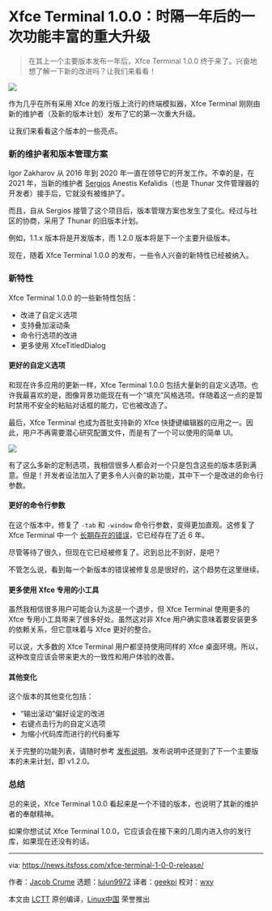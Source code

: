 [#]: subject: "Xfce Terminal 1.0.0 is a Feature-Packed Major Upgrade After a Year"
[#]: via: "https://news.itsfoss.com/xfce-terminal-1-0-0-release/"
[#]: author: "Jacob Crume https://news.itsfoss.com/author/jacob/"
[#]: collector: "lujun9972"
[#]: translator: "geekpi"
[#]: reviewer: "wxy"
[#]: publisher: "wxy"
[#]: url: "https://linux.cn/article-14459-1.html"

Xfce Terminal 1.0.0：时隔一年后的一次功能丰富的重大升级
======

> 在其上一个主要版本发布一年后，Xfce Terminal 1.0.0 终于来了。兴奋地想了解一下新的改进吗？让我们来看看！

![](https://news.itsfoss.com/wp-content/uploads/2022/04/xfce-terminal-1-0-0.jpg)

作为几乎在所有采用 Xfce 的发行版上流行的终端模拟器，Xfce Terminal 刚刚由新的维护者（及新的版本计划）发布了它的第一次重大升级。

让我们来看看这个版本的一些亮点。

### 新的维护者和版本管理方案

Igor Zakharov 从 2016 年到 2020 年一直在领导它的开发工作。不幸的是，在 2021 年，当新的维护者 [Sergios][1] Anestis Kefalidis（也是 Thunar 文件管理器的开发者）接手后，它就没有被维护了。

而且，自从 Sergios 接管了这个项目后，版本管理方案也发生了变化。经过与社区的协商，采用了 Thunar 的旧版本计划。

例如，1.1.x 版本将是开发版本，而 1.2.0 版本将是下一个主要升级版本。

现在，随着 Xfce Terminal 1.0.0 的发布，一些令人兴奋的新特性已经被纳入。

### 新特性

Xfce Terminal 1.0.0 的一些新特性包括：

  * 改进了自定义选项
  * 支持叠加滚动条
  * 命令行选项的改进
  * 更多使用 XfceTitledDialog

#### 更好的自定义选项

和现在许多应用的更新一样，Xfce Terminal 1.0.0 包括大量新的自定义选项。也许我最喜欢的是，图像背景功能现在有一个“填充”风格选项。伴随着这一点的是暂时禁用不安全的粘贴对话框的能力，它也被改造了。

最后，Xfce Terminal 也成为首批支持新的 Xfce 快捷键编辑器的应用之一。因此，用户不再需要潜心研究配置文件，而是有了一个可以使用的简单 UI。

![][2]

有了这么多新的定制选项，我相信很多人都会对一个只是包含这些的版本感到满意。但是！开发者设法加入了更多令人兴奋的新功能，其中下一个是改进的命令行参数。

#### 更好的命令行参数

在这个版本中，修复了 `-tab` 和 `-window` 命令行参数，变得更加直观。这修复了 Xfce Terminal 中一个 [长期存在的错误][3]，它已经存在了近 6 年。

尽管等待了很久，但现在它已经被修复了。迟到总比不到好，是吧？

不管怎么说，看到每一个新版本的错误被修复总是很好的，这个趋势在这里继续。

#### 更多使用 Xfce 专用的小工具

虽然我相信很多用户可能会认为这是一个退步，但 Xfce Terminal 使用更多的 Xfce 专用小工具带来了很多好处。虽然这对非 Xfce 用户确实意味着要安装更多的依赖关系，但它意味着与 Xfce 更好的整合。

可以说，大多数的 Xfce Terminal 用户都坚持使用同样的 Xfce 桌面环境。所以，这种改变应该会带来更大的一致性和用户体验的改善。

#### 其他变化

这个版本的其他变化包括：

  * “输出滚动”偏好设定的改进
  * 右键点击行为的自定义选项
  * 为缩小代码库而进行的代码重写

关于完整的功能列表，请随时参考 [发布说明][4]。发布说明中还提到了下一个主要版本的未来计划，即 v1.2.0。

### 总结

总的来说，Xfce Terminal 1.0.0 看起来是一个不错的版本，也说明了其新的维护者的奉献精神。

如果你想试试 Xfce Terminal 1.0.0，它应该会在接下来的几周内进入你的发行库，如果现在还没有的话。

--------------------------------------------------------------------------------

via: https://news.itsfoss.com/xfce-terminal-1-0-0-release/

作者：[Jacob Crume][a]
选题：[lujun9972][b]
译者：[geekpi](https://github.com/geekpi)
校对：[wxy](https://github.com/wxy)

本文由 [LCTT](https://github.com/LCTT/TranslateProject) 原创编译，[Linux中国](https://linux.cn/) 荣誉推出

[a]: https://news.itsfoss.com/author/jacob/
[b]: https://github.com/lujun9972
[1]: https://www.youtube.com/channel/UCu8-J-XWcXQhoCopBiJ5-uw/videos
[2]: https://news.itsfoss.com/wp-content/uploads/2022/04/xfce4-terminal.png
[3]: https://bugzilla.xfce.org/show_bug.cgi?id=12926
[4]: http://users.uoa.gr/~sdi1800073/sources/xfce_blog12.html

